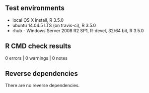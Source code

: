 ## Test environments
* local OS X install, R 3.5.0
* ubuntu 14.04.5 LTS (on travis-ci), R 3.5.0
* rhub - Windows Server 2008 R2 SP1, R-devel, 32/64 bit, R 3.5.0

## R CMD check results

0 errors | 0 warnings | 0 notes

## Reverse dependencies

There are no reverse dependencies.


